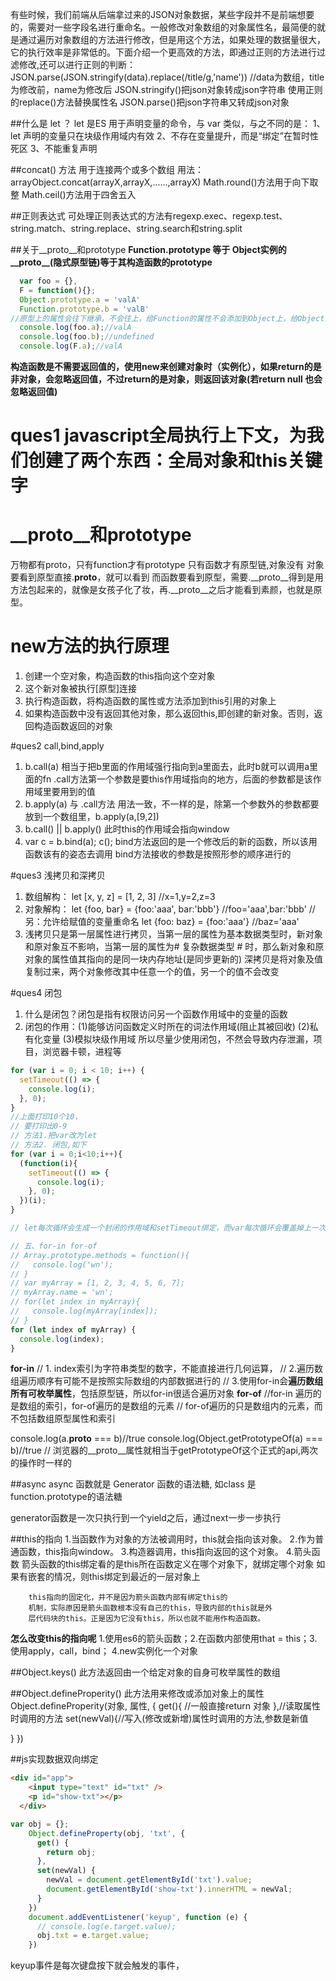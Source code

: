 有些时候，我们前端从后端拿过来的JSON对象数据，某些字段并不是前端想要的，需要对一些字段名进行重命名。一般修改对象数组的对象属性名，最简便的就是通过遍历对象数组的方法进行修改，但是用这个方法，如果处理的数据量很大，它的执行效率是非常低的。下面介绍一个更高效的方法，即通过正则的方法进行过滤修改,还可以进行正则的判断：
JSON.parse(JSON.stringify(data).replace(/title/g,'name'))
//data为数组，title为修改前，name为修改后
JSON.stringify()把json对象转成json字符串
使用正则的replace()方法替换属性名
JSON.parse()把json字符串又转成json对象

##什么是 let ？
let 是ES 用于声明变量的命令，与 var 类似，与之不同的是：
1、let 声明的变量只在块级作用域内有效
2、不存在变量提升，而是“绑定”在暂时性死区
3、不能重复声明

##concat() 方法
用于连接两个或多个数组
用法：arrayObject.concat(arrayX,arrayX,......,arrayX)
Math.round()方法用于向下取整
Math.ceil()方法用于四舍五入

##正则表达式
可处理正则表达式的方法有regexp.exec、regexp.test、string.match、string.replace、string.search和string.split

##关于__proto__和prototype
**Function.prototype 等于 Object实例的__proto__(隐式原型链)等于其构造函数的prototype**
```js
  var foo = {},
  F = function(){};
  Object.prototype.a = 'valA'
  Function.prototype.b = 'valB'
//原型上的属性会往下继承，不会往上，给Function的属性不会添加到Object上，给Object添加的属性会往下继承给Function
  console.log(foo.a);//valA
  console.log(foo.b);//undefined
  console.log(F.a);//valA
```
**构造函数是不需要返回值的，使用new来创建对象时（实例化），如果return的是非对象，会忽略返回值，不过return的是对象，则返回该对象(若return null 也会忽略返回值)**

# ques1  javascript全局执行上下文，为我们创建了两个东西：全局对象和this关键字
# __proto__和prototype
  万物都有proto，只有function才有prototype
  只有函数才有原型链,对象没有
  对象要看到原型直接.__proto__，就可以看到
  而函数要看到原型，需要.__proto__得到是用方法包起来的，就像是女孩子化了妆，再.__proto__之后才能看到素颜，也就是原型。

# new方法的执行原理
  1. 创建一个空对象，构造函数的this指向这个空对象
  2. 这个新对象被执行[原型]连接 
  3. 执行构造函数，将构造函数的属性或方法添加到this引用的对象上
  4. 如果构造函数中没有返回其他对象，那么返回this,即创建的新对象。否则，返回构造函数返回的对象

#ques2  call,bind,apply
  1. b.call(a) 相当于把b里面的作用域强行指向到a里面去，此时b就可以调用a里面的fn
  .call方法第一个参数是要this作用域指向的地方，后面的参数都是该作用域里要用到的值
  2. b.apply(a) 与 .call方法 用法一致，不一样的是，除第一个参数外的参数都要放到一个数组里，b.apply(a,[9,2])
  3. b.call() || b.apply() 此时this的作用域会指向window
  4. var c = b.bind(a);
     c();
     bind方法返回的是一个修改后的新的函数，所以该用函数该有的姿态去调用
     bind方法接收的参数是按照形参的顺序进行的

#ques3 浅拷贝和深拷贝
  1. 数组解构：
    let [x, y, z] = [1, 2, 3]
    //x=1,y=2,z=3
  2. 对象解构：
    let {foo, bar} = {foo:'aaa', bar:'bbb'}
    //foo='aaa',bar:'bbb'
    //另：允许给赋值的变量重命名 
      let {foo: baz} = {foo:'aaa'}
      //baz='aaa'
  3. 浅拷贝只是第一层属性进行拷贝，当第一层的属性为基本数据类型时，新对象和原对象互不影响，当第一层的属性为# 复杂数据类型 # 时，那么新对象和原对象的属性值其指向的是同一块内存地址(是同步更新的)
     深拷贝是将对象及值复制过来，两个对象修改其中任意一个的值，另一个的值不会改变

#ques4 闭包
  1. 什么是闭包？闭包是指有权限访问另一个函数作用域中的变量的函数
  2. 闭包的作用：(1)能够访问函数定义时所在的词法作用域(阻止其被回收)
                (2)私有化变量
                (3)模拟块级作用域
  所以尽量少使用闭包，不然会导致内存泄漏，项目，浏览器卡顿，进程等


```js
for (var i = 0; i < 10; i++) {
  setTimeout(() => {
    console.log(i);
  }, 0);
}
//上面打印10个10，
// 要打印出0-9
// 方法1.把var改为let
// 方法2. 闭包,如下
for (var i = 0;i<10;i++){
  (function(i){
    setTimeout(() => {
      console.log(i);
    }, 0);
  })(i);
}

// let每次循环会生成一个封闭的作用域和setTimeout绑定，而var每次循环会覆盖掉上一次的作用域
```

```js
// 五、for-in for-of
// Array.prototype.methods = function(){
//   console.log('wn');
// }
// var myArray = [1, 2, 3, 4, 5, 6, 7];
// myArray.name = 'wn';
// for(let index in myArray){
//   console.log(myArray[index]);
// }
for (let index of myArray) {
  console.log(index);
}
```
**for-in**
// 1. index索引为字符串类型的数字，不能直接进行几何运算，
// 2.遍历数组遍历顺序有可能不是按照实际数组的内部数据进行的
// 3.使用for-in会**遍历数组所有可枚举属性**，包括原型链，所以for-in很适合遍历对象
**for-of**
//for-in 遍历的是数组的索引，for-of遍历的是数组的元素
// for-of遍历的只是数组内的元素，而不包括数组原型属性和索引


console.log(a.__proto__ === b)//true
console.log(Object.getPrototypeOf(a) === b)//true
// 浏览器的__proto__属性就相当于getPrototypeOf这个正式的api,两次的操作时一样的

##async
async 函数就是 Generator 函数的语法糖,
如class 是 function.prototype的语法糖

generator函数是一次只执行到一个yield之后，通过next一步一步执行

##this的指向
	1.当函数作为对象的方法被调用时，this就会指向该对象。
	2.作为普通函数，this指向window。
	3.构造器调用，this指向返回的这个对象。
	4.箭头函数  箭头函数的this绑定看的是this所在函数定义在哪个对象下，就绑定哪个对象
      		    如果有嵌套的情况，则this绑定到最近的一层对象上

		this指向的固定化，并不是因为箭头函数内部有绑定this的
		机制，实际原因是箭头函数根本没有自己的this，导致内部的this就是外
		层代码块的this。正是因为它没有this，所以也就不能用作构造函数。

**怎么改变this的指向呢**
   1.使用es6的箭头函数；2.在函数内部使用that = this；3.使用apply，call，bind； 4.new实例化一个对象

##Object.keys()
  此方法返回由一个给定对象的自身可枚举属性的数组

##Object.defineProperity()
此方法用来修改或添加对象上的属性
Object.defineProperity(对象, 属性, {
  get(){ 
    //一般直接return 对象
   },//读取属性时调用的方法
  set(newVal){//写入(修改或新增)属性时调用的方法,参数是新值
    
  }
})

##js实现数据双向绑定
```html
<div id="app">
    <input type="text" id="txt" />
    <p id="show-txt"></p>
  </div>
```
```js
var obj = {};
    Object.defineProperty(obj, 'txt', {
      get() {
        return obj;
      },
      set(newVal) {
        newVal = document.getElementById('txt').value;
        document.getElementById('show-txt').innerHTML = newVal;
      }
    })
    document.addEventListener('keyup', function (e) {
      // console.log(e.target.value);
      obj.txt = e.target.value;
    })
```
keyup事件是每次键盘按下就会触发的事件，

